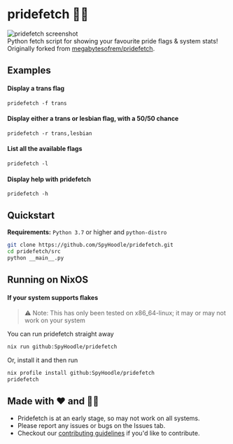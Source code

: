 # pridefetch 🏳️‍⚧️

![pridefetch screenshot](https://file.coffee/u/J0dk4lIjU5Wmdu.png)<br>
Python fetch script for showing your favourite pride flags & system stats!<br>
Originally forked from [megabytesofrem/pridefetch](https://github.com/megabytesofrem/pridefetch).<br>

## Examples

#### Display a trans flag

`pridefetch -f trans`

#### Display either a trans or lesbian flag, with a 50/50 chance

`pridefetch -r trans,lesbian`

#### List all the available flags

`pridefetch -l`

#### Display help with pridefetch

`pridefetch -h`

## Quickstart

**Requirements:** `Python 3.7` or higher and `python-distro`
```bash
git clone https://github.com/SpyHoodle/pridefetch.git
cd pridefetch/src
python __main__.py
```

## Running on NixOS
#### If your system supports flakes
> ⚠ Note: This has only been tested on x86_64-linux; it may or may not work on your system

You can run pridefetch straight away

```bash
nix run github:SpyHoodle/pridefetch
```

Or, install it and then run

```bash
nix profile install github:SpyHoodle/pridefetch
pridefetch
```

## Made with ❤️ and 🏳️‍⚧️
 - Pridefetch is at an early stage, so may not work on all systems.
 - Please report any issues or bugs on the Issues tab.
 - Checkout our [contributing guidelines](https://github.com/SpyHoodle/pridefetch/blob/master/CONTRIBUTING.md) if you'd like to contribute.
